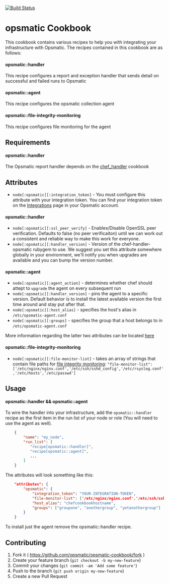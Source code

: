 [![Build Status](https://travis-ci.org/opsmatic/opsmatic-cookbook.svg?branch=master)](https://travis-ci.org/opsmatic/opsmatic-cookbook)

opsmatic Cookbook
======================
This cookbook contains various recipes to help you with integrating your infrastructure with Opsmatic. The recipes
contained in this cookbook are as follows:

#### opsmatic::handler

This recipe configures a report and exception handler that sends detail on successful and failed runs to Opsmatic

#### opsmatic::agent

This recipe configures the opsmatic collection agent

#### opsmatic::file-integrity-monitoring

This recipe configures file monitoring for the agent



Requirements
------------
#### opsmatic::handler

The Opsmatic report handler depends on the [chef_handler](https://github.com/opscode-cookbooks/chef_handler) cookbook

Attributes
----------

* `node[:opsmatic][:integration_token]` - You must configure this attribute with your integration token. You can find your
integration token on the [Integrations](https://opsmatic.com/app/integrations) page in your Opsmatic account.

#### opsmatic::handler

* `node[:opsmatic][:ssl_peer_verify]` - Enables/Disable OpenSSL peer verification. Defaults to false (no peer verificaiton) until we can work out a consistent and reliable way to make this work for everyone.
* `node[:opsmatic][:handler_version]` - Version of the chef-handler-opsmatic rubygem to use. We suggest you set this attribute somewhere globally in your environment, we'll notify you when upgrades are available
and you can bump the version number.

#### opsmatic::agent

* `node[:opsmatic][:agent_action]` - determines whether chef should attept to
`upgrade` the agent on every subsequent run
* `node[:opsmatic][:handler_version]` - pins the agent to a specific version.
Default behavior is to install the latest available version the first time
around and stay put after that.
* `node[:opsmatic][:host_alias]` - specifies the host's alias in `/etc/opsmatic-agent.conf`
* `node[:opsmatic][:groups]` - specifies the group that a host belongs to in `/etc/opsmatic-agent.conf`

More information regarding the latter two attributes can be located [here](https://opsmatic.com/app/docs/agent-configuration)

#### opsmatic::file-integrity-monitoring

* `node[:opsmatic][:file-monitor-list]` - takes an array of strings that contain file paths for [file integrity monitoring](https://opsmatic.com/app/docs/file-integrity-monitoring):
`"file-monitor-list": ['/etc/nginx/nginx.conf','/etc/ssh/sshd_config','/etc/rsyslog.conf','/etc/hosts','/etc/passwd']`


Usage
-----
#### opsmatic::handler && opsmatic::agent

To wire the handler into your infrastructure, add the `opsmatic::handler` recipe as the first item in the run list
of your node or role (You will need to use the agent as well).

```json
    {
        "name": "my_node",
        "run_list": [
           "recipe[opsmatic::handler]",
           "recipe[opsmatic::agent]",
           ...
        ]
    }
``` 

The attributes will look something like this:

```json
    "attributes": {
        "opsmatic": {
            "integration_token": "YOUR-INTEGRATION-TOKEN",
            "file-monitor-list": ['/etc/nginx/nginx.conf','/etc/ssh/sshd_config','/etc/rsyslog.conf','/etc/hosts','/etc/passwd'],
            "host_alias": "chefcookbookhostname",
            "groups": ["groupone", "anothergroup", "yetanothergroup"]
        }
    }
```

To install just the agent remove the opsmatic::handler recipe.

Contributing
------------
1. Fork it ( https://github.com/opsmatic/opsmatic-cookbook/fork )
2. Create your feature branch (`git checkout -b my-new-feature`)
3. Commit your changes (`git commit -am 'Add some feature'`)
4. Push to the branch (`git push origin my-new-feature`)
5. Create a new Pull Request

